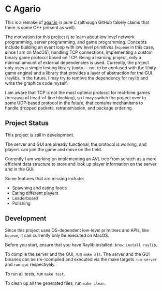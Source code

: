 # C Agario

This is a remake of [agar.io](https://agar.io) in pure C (although GitHub falsely
claims that there is some C++ present as well).

The motivation for this project is to learn about low level network
programming, server programming, and game programming. Concepts include
building an event loop with low level primitives (`kqueue` in this case, since
I am on MacOS), handling TCP connections, implementing a custom binary game
protocol based on TCP. Being a learning project, only a minimal amount of
external dependencies is used. Currently, the project only uses a simple
testing library (unity -- not to be confused with the Unity game engine) and a
library that provides a layer of abstraction for the GUI (raylib). In the
future, I may try to remove the dependency for raylib and write the graphics
code myself.

I am aware that TCP is not the most optimal protocol for real-time games
(because of head-of-line blocking), so I may switch the project over to some
UDP-based protocol in the future, that contains mechanisms to handle dropped
packets, retransmission, and package ordering.

## Project Status

This project is still in development.

The server and GUI are already functional, the protocol is working, and players
can join the game and move on the field.

Currently I am working on implementing an AVL tree from scratch as a more
efficient data structure to store and look up player information on the server
and in the GUI.

Some features that are missing include:

- Spawning and eating foods
- Eating different players
- Leaderboard
- Polishing

## Development

Since this project uses OS-dependent low-level primitives and APIs, like
`kqueue`, it can currently only be executed on MacOS.

Before you start, ensure that you have Raylib installed: `brew install raylib`.

To compile the server and the GUI, run `make all`. The server and the GUI
binaries can be (re-)compiled and executed via the make targets `run-server`
and `run-gui` respectively.

To run all tests, run `make test`.

To clean up all the generated files, run `make clean`.
